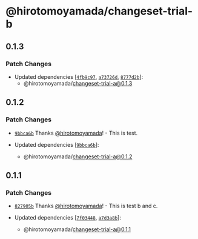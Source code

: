 # @hirotomoyamada/changeset-trial-b

## 0.1.3

### Patch Changes

- Updated dependencies [[`4fb9c97`](https://github.com/hirotomoyamada/changesets-trial/commit/4fb9c97503c2b2986ef2e2948f345dab203f3117), [`a73726d`](https://github.com/hirotomoyamada/changesets-trial/commit/a73726dda86ccf97b04b99e131cf4bed75b524bc), [`8777d2b`](https://github.com/hirotomoyamada/changesets-trial/commit/8777d2bd90979dfb45f205f86f60a46397995897)]:
  - @hirotomoyamada/changeset-trial-a@0.1.3

## 0.1.2

### Patch Changes

- [`9bbca6b`](https://github.com/hirotomoyamada/changesets-trial/commit/9bbca6b58af1296a363c2046e36521775af6a183) Thanks [@hirotomoyamada](https://github.com/hirotomoyamada)! - This is test.

- Updated dependencies [[`9bbca6b`](https://github.com/hirotomoyamada/changesets-trial/commit/9bbca6b58af1296a363c2046e36521775af6a183)]:
  - @hirotomoyamada/changeset-trial-a@0.1.2

## 0.1.1

### Patch Changes

- [`827905b`](https://github.com/hirotomoyamada/changesets-trial/commit/827905b075746b43ccb9d5a1319378694fbf433b) Thanks [@hirotomoyamada](https://github.com/hirotomoyamada)! - This is test b and c.

- Updated dependencies [[`7f03448`](https://github.com/hirotomoyamada/changesets-trial/commit/7f034482eb4980c3f74789a7b96eb39feb38514f), [`a7d3a8b`](https://github.com/hirotomoyamada/changesets-trial/commit/a7d3a8b90fe44d5c535e4d3ded0246bcffa84990)]:
  - @hirotomoyamada/changeset-trial-a@0.1.1
